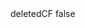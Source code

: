 <?xml version="1.0" encoding="UTF-8"?>
<CustomMetadata xmlns="http://soap.sforce.com/2006/04/metadata">
    <label>deletedCF</label>
    <protected>false</protected>
</CustomMetadata>
